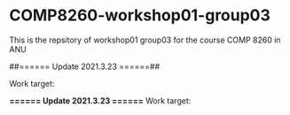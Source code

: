 # COMP8260-workshop01-group03
This is the repsitory of workshop01 group03 for the course COMP 8260 in ANU


##====== Update 2021.3.23 ======##  

Work target:


**====== Update 2021.3.23 ======**
Work target:

